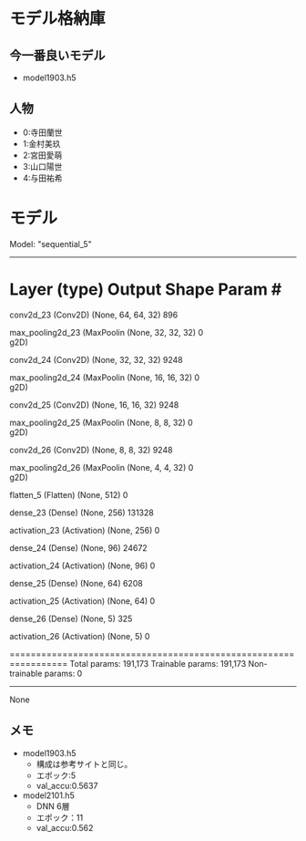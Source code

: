 # モデル格納庫

## 今一番良いモデル
- model1903.h5

## 人物
- 0:寺田蘭世
- 1:金村美玖
- 2:宮田愛萌
- 3:山口陽世
- 4:与田祐希

# モデル
Model: "sequential_5"
_________________________________________________________________
 Layer (type)                Output Shape              Param #   
=================================================================
 conv2d_23 (Conv2D)          (None, 64, 64, 32)        896       
                                                                 
 max_pooling2d_23 (MaxPoolin  (None, 32, 32, 32)       0         
 g2D)                                                            
                                                                 
 conv2d_24 (Conv2D)          (None, 32, 32, 32)        9248      
                                                                 
 max_pooling2d_24 (MaxPoolin  (None, 16, 16, 32)       0         
 g2D)                                                            
                                                                 
 conv2d_25 (Conv2D)          (None, 16, 16, 32)        9248      
                                                                 
 max_pooling2d_25 (MaxPoolin  (None, 8, 8, 32)         0         
 g2D)                                                            
                                                                 
 conv2d_26 (Conv2D)          (None, 8, 8, 32)          9248      
                                                                 
 max_pooling2d_26 (MaxPoolin  (None, 4, 4, 32)         0         
 g2D)                                                            
                                                                 
 flatten_5 (Flatten)         (None, 512)               0         
                                                                 
 dense_23 (Dense)            (None, 256)               131328    
                                                                 
 activation_23 (Activation)  (None, 256)               0         
                                                                 
 dense_24 (Dense)            (None, 96)                24672     
                                                                 
 activation_24 (Activation)  (None, 96)                0         
                                                                 
 dense_25 (Dense)            (None, 64)                6208      
                                                                 
 activation_25 (Activation)  (None, 64)                0         
                                                                 
 dense_26 (Dense)            (None, 5)                 325       
                                                                 
 activation_26 (Activation)  (None, 5)                 0         
                                                                 
=================================================================
Total params: 191,173
Trainable params: 191,173
Non-trainable params: 0
_________________________________________________________________
None


## メモ
- model1903.h5
    - 構成は参考サイトと同じ。
    - エポック:5
    - val_accu:0.5637
- model2101.h5
    - DNN 6層
    - エポック：11
    - val_accu:0.562

